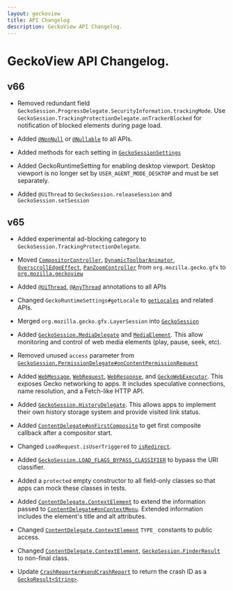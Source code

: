 ```yaml
---
layout: geckoview
title: API Changelog
description: GeckoView API Changelog.
---
```


<h1> GeckoView API Changelog. </h1>

## v66
- Removed redundant field `GeckoSession.ProgressDelegate.SecurityInformation.trackingMode`.
  Use `GeckoSession.TrackingProtectionDelegate.onTrackerBlocked` for
  notification of blocked elements during page load.

- Added [`@NonNull`][66.1] or [`@Nullable`][66.2] to all APIs.

[66.1]: https://developer.android.com/reference/android/support/annotation/NonNull
[66.2]: https://developer.android.com/reference/android/support/annotation/Nullable

- Added methods for each setting in [`GeckoSessionSettings`][66.3]

[66.3]: ../GeckoSessionSettings.html

- Added GeckoRuntimeSetting for enabling desktop viewport. Desktop viewport is
  no longer set by `USER_AGENT_MODE_DESKTOP` and must be set separately.

- Added `@UiThread` to `GeckoSession.releaseSession` and `GeckoSession.setSession`

## v65
- Added experimental ad-blocking category to `GeckoSession.TrackingProtectionDelegate`.

- Moved [`CompositorController`][65.1], [`DynamicToolbarAnimator`][65.2],
  [`OverscrollEdgeEffect`][65.3], [`PanZoomController`][65.4] from
  `org.mozilla.gecko.gfx` to [`org.mozilla.geckoview`][65.5]

[65.1]: ../CompositorController.html
[65.2]: ../DynamicToolbarAnimator.html
[65.3]: ../OverscrollEdgeEffect.html
[65.4]: ../PanZoomController.html
[65.5]: ../package-summary.html

- Added [`@UiThread`][65.6], [`@AnyThread`][65.7] annotations to all APIs

[65.6]: https://developer.android.com/reference/android/support/annotation/UiThread
[65.7]: https://developer.android.com/reference/android/support/annotation/AnyThread

- Changed `GeckoRuntimeSettings#getLocale` to [`getLocales`][65.8] and related
  APIs.

[65.8]: ../GeckoRuntimeSettings.html#getLocales--

- Merged `org.mozilla.gecko.gfx.LayerSession` into [`GeckoSession`][65.9]

[65.9]: ../GeckoSession.html

- Added [`GeckoSession.MediaDelegate`][65.10] and [`MediaElement`][65.11]. This
  allow monitoring and control of web media elements (play, pause, seek, etc).

[65.10]: ../GeckoSession.MediaDelegate.html
[65.11]: ../MediaElement.html

- Removed unused `access` parameter from
  [`GeckoSession.PermissionDelegate#onContentPermissionRequest`][65.12]

[65.12]: ../GeckoSession.PermissionDelegate.html#onContentPermissionRequest-org.mozilla.geckoview.GeckoSession-java.lang.String-int-org.mozilla.geckoview.GeckoSession.PermissionDelegate.Callback-

- Added [`WebMessage`][65.13], [`WebRequest`][65.14], [`WebResponse`][65.15],
  and [`GeckoWebExecutor`][65.16]. This exposes Gecko networking to apps. It
  includes speculative connections, name resolution, and a Fetch-like HTTP API.

[65.13]: ../WebMessage.html
[65.14]: ../WebRequest.html
[65.15]: ../WebResponse.html
[65.16]: ../GeckoWebExecutor.html

- Added [`GeckoSession.HistoryDelegate`][65.17]. This allows apps to implement
  their own history storage system and provide visited link status.

[65.17]: ../GeckoSession.HistoryDelegate.html

- Added [`ContentDelegate#onFirstComposite`][65.18] to get first composite
  callback after a compositor start.

[65.18]: ../GeckoSession.ContentDelegate.html#onFirstComposite-org.mozilla.geckoview.GeckoSession-

- Changed `LoadRequest.isUserTriggered` to [`isRedirect`][65.19].

[65.19]: ../GeckoSession.NavigationDelegate.LoadRequest.html#isRedirect

- Added [`GeckoSession.LOAD_FLAGS_BYPASS_CLASSIFIER`][65.20] to bypass the URI
  classifier.

[65.20]: ../GeckoSession.html#LOAD_FLAGS_BYPASS_CLASSIFIER

- Added a `protected` empty constructor to all field-only classes so that apps
  can mock these classes in tests.

- Added [`ContentDelegate.ContextElement`][65.21] to extend the information
  passed to [`ContentDelegate#onContextMenu`][65.22]. Extended information
  includes the element's title and alt attributes.

[65.21]: ../GeckoSession.ContentDelegate.ContextElement.html
[65.22]: ../GeckoSession.ContentDelegate.html#onContextMenu-org.mozilla.geckoview.GeckoSession-int-int-org.mozilla.geckoview.GeckoSession.ContentDelegate.ContextElement-

- Changed [`ContentDelegate.ContextElement`][65.21] `TYPE_` constants to public
  access.

- Changed [`ContentDelegate.ContextElement`][65.21],
  [`GeckoSession.FinderResult`][65.23] to non-final class.

[65.23]: ../GeckoSession.FinderResult.html

- Update [`CrashReporter#sendCrashReport`][65.24] to return the crash ID as a
  [`GeckoResult<String>`][65.25].

[65.24]: ../CrashReporter.html#sendCrashReport-android.content.Context-android.os.Bundle-java.lang.String-
[65.25]: ../GeckoResult.html

[api-version]: 45d1d8774e913a3077d7c489274184fd301f14fc
